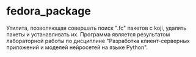 # fedora_package
Утилита, позволяющая совершать поиск ".fc" пакетов с koji, удалять пакеты и устанавливать их. 
Программа является результатом лабораторной работы по дисциплине "Разработка клиент-серверных приложений и моделей нейросетей на языке Python". 

